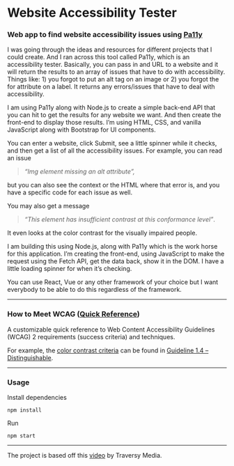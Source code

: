 # Website Accessibility Tester

### Web app to find website accessibility issues using [Pa11y](https://github.com/pa11y/pa11y)

I was going through the ideas and resources for different projects that I could create. And I ran across this tool called Pa11y, which is an accessibility tester. Basically, you can pass in and URL to a website and it will return the results to an array of issues that have to do with accessibility. Things like: 1) you forgot to put an alt tag on an image or 2) you forgot the for attribute on a label. It returns any errors/issues that have to deal with accessibility.

I am using Pa11y along with Node.js to create a simple back-end API that you can hit to get the results for any website we want. And then create the front-end to display those results. I’m using HTML, CSS, and vanilla JavaScript along with Bootstrap for UI components.

You can enter a website, click Submit, see a little spinner while it checks, and then get a list of all the accessibility issues. For example, you can read an issue 
>*“Img element missing an alt attribute”,*

but you can also see the context or the HTML where that error is, and you have a specific code for each issue as well. 

You may also get a message
>*“This element has insufficient contrast at this conformance level”*. 

It even looks at the color contrast for the visually impaired people.

I am building this using Node.js, along with Pa11y which is the work horse for this application. I’m creating the front-end, using JavaScript to make the request using the Fetch API, get the data back, show it in the DOM. I have a little loading spinner for when it’s checking.

You can use React, Vue or any other framework of your choice but I want everybody to be able to do this regardless of the framework.

___

### How to Meet WCAG ([Quick Reference](https://www.w3.org/WAI/WCAG21/quickref/))

A customizable quick reference to Web Content Accessibility Guidelines (WCAG) 2 requirements (success criteria) and techniques. 

For example, the [color contrast criteria](https://www.w3.org/WAI/WCAG21/quickref/#contrast-minimum) can be found in [Guideline 1.4 – Distinguishable](https://www.w3.org/WAI/WCAG21/quickref/#distinguishable).

___

### Usage
Install dependencies

`npm install`

Run

`npm start`

___

The project is based off this [video](https://youtu.be/MO4vEAu3hKE) by Traversy Media.
